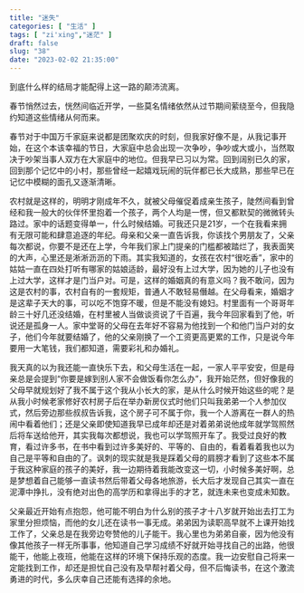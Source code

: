 ```yaml
---
title: "迷失"
categories: [ "生活" ]
tags: [ "zi'xing","迷茫" ]
draft: false
slug: "38"
date: "2023-02-02 21:35:00"
---
```




到底什么样的结局才能配得上这一路的颠沛流离。

春节悄然过去，恍然间临近开学，一些莫名情绪依然从过节期间萦绕至今，但我隐约知道这些情绪从何而来。

春节对于中国万千家庭来说都是团聚欢庆的时刻，但我家好像不是，从我记事开始，在这个本该幸福的节日，大家庭中总会出现一次争吵，争吵或大或小，当然取决于吵架当事人双方在大家庭中的地位。但我早已习以为常。回到阔别已久的家，回到那个记忆中的小村，那些曾经一起嬉戏玩闹的玩伴都已长大成熟，那些早已在记忆中模糊的面孔又逐渐清晰。

农村就是这样的，明明才刚成年不久，就被父母催促着成亲生孩子，陡然间看到曾经和我一般大的伙伴怀里抱着一个孩子，两个人均是一愣，但又都默契的微微转头路过。家中的话题变得单一，什么时候结婚。可我还只是21岁，一个在我看来拥有无限可能和肆意追逐的年纪。母亲和父亲一直告诉我，你该找个男朋友了，父亲每次都说，你要不是还在上学，今年我们家上门提亲的门槛都被踏烂了，我表面笑的大声，心里还是淅淅沥沥的下雨。其实我知道的，女孩在农村“很吃香”，家中的姑姑一直在四处打听有哪家的姑娘适龄，最好没有上过大学，因为她的儿子也没有上过大学，这样才是门当户对。可是，这样的婚姻真的有意义吗？我不敢问，因为这是农村的事，农村自有的一套规矩，普通人不敢轻易僭越。在父母看来，婚姻才是这辈子天大的事，可以吃不饱穿不暖，但是不能没有媳妇。村里面有一个哥哥年龄三十好几还没结婚，在村里被人当做谈资说了千百遍，我今年回家看到了他，听说还是孤身一人。家中堂哥的父母在去年好不容易为他找到一个和他门当户对的女子，他们今年就要结婚了，他的父亲刚换了一个工资更高更累的工作，只是说今年要用一大笔钱，我们都知道，需要彩礼和办婚礼。

我天真的以为我还能一直快乐下去，和父母生活在一起，一家人平平安安，但是母亲总是会提到“你要是嫁到别人家不会做饭看你怎么办”，我开始茫然，但好像我的父母早就规划好了我不属于这个我从小长大的家，是从什么时候开始这些的呢？是从我小时候老家修好农村房子后在举办新房仪式时他们只叫我弟弟一个人参加仪式，然后旁边那些叔叔告诉我，这个房子可不属于你，我一个人游离在一群人的热闹中看着他们；还是父亲即使知道我早已成年却还是对着弟弟说他成年就学驾照然后将车送给他开，其实我每次都想说，我也可以学驾照开车了。我受过良好的教育，看过许多书，在书中看到过许多美好的、平等的、自由的，看着看着我也以为自己是平等和自由的了。讽刺的现实就是我是踩着父母的肩膀才看到了这些本不属于我这种家庭的孩子的美好，我一边期待着我能改变这一切，小时候多美好啊，总是梦想着自己能够一直读书然后带着父母各地旅游，长大后才发现自己其实一直在泥潭中挣扎，没有绝对出色的高学历和拿得出手的才艺，就连未来也变成未知数。

父亲最近开始有点抱怨，他可能不明白为什么别的孩子才十八岁就开始出去打工为家里分担烦恼，而他的女儿还在读书一事无成。弟弟因为读职高早就不上课开始找工作了，父亲总是在我旁边夸赞他的儿子能干。我心里也为弟弟自豪，因为他没有像其他孩子一样无所事事，他知道自己学习成绩不好就开始寻找自己的出路，他很能干，他能上夜班，他能在这样的环境下保持乐观的态度。我一边安慰自己将来一定能找到工作，却还是担忧自己没有及早帮衬着父母，但不后悔读书，在这个激流勇进的时代，多么庆幸自己还能有选择的余地。







